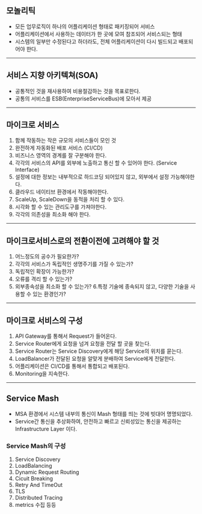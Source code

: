 ## 모놀리틱
- 모든 업무로직이 하나의 어플리케이션 형태로 패키징되어 서비스
- 어플리케이션에서 사용하는 데이터가 한 곳에 모여 참조되어 서비스되는 형태
- 시스템의 일부만 수정된다고 하더라도, 전체 어플리케이션이 다시 빌드되고 배포되어야 한다.

***

## 서비스 지향 아키텍쳐(SOA)
- 공통적인 것을 재사용하여 비용절감하는 것을 목표로한다.
- 공통의 서비스를 ESB(EnterpriseServiceBus)에 모아서 제공

***

## 마이크로 서비스 
1. 함께 작동하는 작은 규모의 서비스들이 모인 것
2. 완전하게 자동화된 배포 서비스 (CI/CD)
3. 비즈니스 영역의 경계를 잘 구분해야 한다.
4. 각각의 서비스의 API를 외부에 노출하고 통신 할 수 있어야 한다. (Service Interface)
5. 설정에 대한 정보는 내부적으로 하드코딩 되어있지 않고, 외부에서 설정 가능해야한다.
6. 클라우드 네이티브 환경에서 작동해야한다.
7. ScaleUp, ScaleDown을 동적을 처리 할 수 있다.
8. 시각화 할 수 있는 관리도구를 가져야한다.
9. 각각의 의존성을 최소화 해야 한다.

***

## 마이크로서비스로의 전환이전에 고려해야 할 것
1. 어느정도의 공수가 필요한가?
2. 각각의 서비스가 독립적인 생명주기를 가질 수 있는가?
3. 독립적인 확장이 가능한가?
4. 오류를 격리 할 수 있는가?
5. 외부종속성을 최소화 할 수 있는가?
6.특정 기술에 종속되지 않고, 다양한 기술을 사용할 수 있는 환경인가?

***

## 마이크로 서비스의 구성

1. API Gateway를 통해서 Request가 들어온다.
2. Service Router에게 요청을 넘겨 요청을 전달 할 곳을 찾는다.
3. Service Router는 Service Discovery에게 해당 Service의 위치를 묻는다.
4. LoadBalancer가 전달된 요청을 알맞게 분배하여 Service에게 전달한다.
5. 어플리케이션은 CI/CD를 통해서 통합되고 배포된다.
6. Monitoring을 지속한다.

***

## Service Mash
- MSA 환경에서 시스템 내부의 통신이 Mash 형태를 띄는 것에 빗대어 명명되었다.
- Service간 통신을 추상화하여, 안전하고 빠르고 신뢰성있는 통신을 제공하는 Infrastructure Layer 이다.

### Service Mash의 구성
1. Service Discovery
2. LoadBalancing
3. Dynamic Request Routing
4. Cicuit Breaking
5. Retry And TimeOut
6. TLS
7. Distributed Tracing
8. metrics 수집 등등